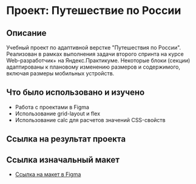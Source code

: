 # Проект: Путешествие по России

## Описание

Учебный проект по адаптивной верстке "Путешествия по России". Реализован в рамках выполнения задачи второго спринта на курсе Web-разработчик+ на Яндекс.Практикуме.
Некоторые блоки (секции) адаптированы к плановому изменению размеров и содержимого, включая размеры мобильных устройств.

## Что было использовано и изучено
* Работа с проектами в Figma
* Использование grid-layout и flex
* Использование calc для расчетов значений CSS-свойств

## Ссылка на результат проекта

## Ссылка изначальный макет

* [Ссылка на макет в Figma](https://www.figma.com/file/5S2WSbEFL6awjVWJ0NWL8Q/Sprint-3_-Russia-_-desktop-mobile?node-id=28503%3A0)